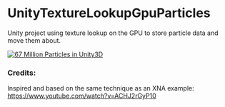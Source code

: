 # UnityTextureLookupGpuParticles

Unity project using texture lookup on the GPU to store particle data and move them about. 

[![67 Million Particles in Unity3D](https://img.youtube.com/vi/4sfZzYQSD_4/0.jpg)](https://www.youtube.com/watch?v=4sfZzYQSD_4)


### Credits:
Inspired and based on the same technique as an XNA example: 
https://www.youtube.com/watch?v=ACHJ2rGyP10
